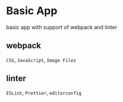 # Basic App

basic app with support of webpack and linter

## webpack

`CSS`, `JavaScript`, `Image Files`

## linter

`ESLint`, `Prettier`, `editorconfig`

